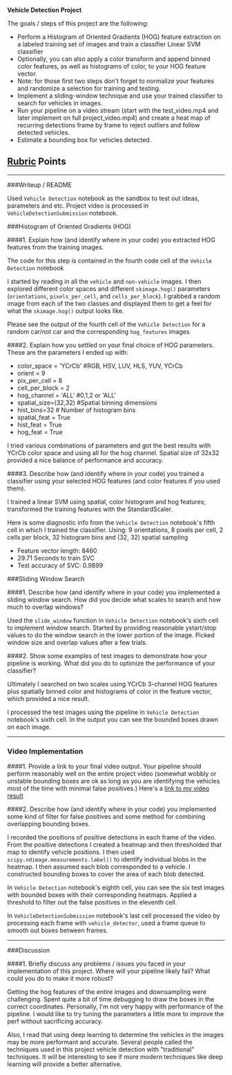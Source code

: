 **Vehicle Detection Project**

The goals / steps of this project are the following:

* Perform a Histogram of Oriented Gradients (HOG) feature extraction on a labeled training set of images and train a classifier Linear SVM classifier
* Optionally, you can also apply a color transform and append binned color features, as well as histograms of color, to your HOG feature vector. 
* Note: for those first two steps don't forget to normalize your features and randomize a selection for training and testing.
* Implement a sliding-window technique and use your trained classifier to search for vehicles in images.
* Run your pipeline on a video stream (start with the test_video.mp4 and later implement on full project_video.mp4) and create a heat map of recurring detections frame by frame to reject outliers and follow detected vehicles.
* Estimate a bounding box for vehicles detected.

[//]: # (Image References)
[image1]: ./examples/car_not_car.png
[image2]: ./examples/HOG_example.jpg
[image3]: ./examples/sliding_windows.jpg
[image4]: ./examples/sliding_window.jpg
[image5]: ./examples/bboxes_and_heat.png
[image6]: ./examples/labels_map.png
[image7]: ./examples/output_bboxes.png
[video1]: ./project_video.mp4

## [Rubric](https://review.udacity.com/#!/rubrics/513/view) Points 

---
###Writeup / README

Used `Vehicle Detection` notebook as the sandbox to test out ideas, parameters and etc. Project video is processed in `VehicleDetectionSubmission` notebook.


###Histogram of Oriented Gradients (HOG)

####1. Explain how (and identify where in your code) you extracted HOG features from the training images.

The code for this step is contained in the fourth code cell of the `Vehicle Detection` notebook 

I started by reading in all the `vehicle` and `non-vehicle` images.  I then explored different color spaces and different `skimage.hog()` parameters (`orientations`, `pixels_per_cell`, and `cells_per_block`).  I grabbed a random image from each of the two classes and displayed them to get a feel for what the `skimage.hog()` output looks like.

Please see the output of the fourth cell of the `Vehicle Detection` for a random car/not car and the corresponding `hog_features` images

####2. Explain how you settled on your final choice of HOG parameters.
These are the parameters I ended up with:
* color_space = 'YCrCb' #RGB, HSV, LUV, HLS, YUV, YCrCb
* orient = 9
* pix_per_cell = 8
* cell_per_block = 2
* hog_channel = 'ALL' #0,1,2 or 'ALL'
* spatial_size=(32,32) #Spatial binning dimensions
* hist_bins=32 # Number of histogram bins
* spatial_feat = True
* hist_feat = True
* hog_feat = True

I tried various combinations of parameters and got the best results with YCrCb color space and using all for the hog channel.
Spatial size of 32x32 provided a nice balance of performance and accuracy.

####3. Describe how (and identify where in your code) you trained a classifier using your selected HOG features (and color features if you used them).

I trained a linear SVM using spatial, color histogram and hog features; transformed the training features with the StandardScaler.

Here is some diagnostic info from the `Vehicle Detection` notebook's fifth cell in which I trained the classifier.
Using: 9  orientations, 8  pixels per cell, 2  cells per block, 32  histogram bins and  (32, 32)  spatial sampling

* Feature vector length: 8460
* 29.71  Seconds to train SVC
* Test accuracy of SVC:  0.9899

###Sliding Window Search

####1. Describe how (and identify where in your code) you implemented a sliding window search.  How did you decide what scales to search and how much to overlap windows?

Used the `slide_window` function in `Vehicle Detection` notebook's sixth cell to implement window search. Started by providing reasonable ystart/stop values to do the window search in the lower portion of the image. Picked window size and overlap values after a few trials.


####2. Show some examples of test images to demonstrate how your pipeline is working.  What did you do to optimize the performance of your classifier?

Ultimately I searched on two scales using YCrCb 3-channel HOG features plus spatially binned color and histograms of color in the feature vector, which provided a nice result. 

I processed the test images using the pipeline in `Vehicle Detection` notebook's sixth cell. In the output you can see the bounded boxes drawn on each image.

---

### Video Implementation

####1. Provide a link to your final video output.  Your pipeline should perform reasonably well on the entire project video (somewhat wobbly or unstable bounding boxes are ok as long as you are identifying the vehicles most of the time with minimal false positives.)
Here's a [link to my video result](./processed_project_video.mp4)


####2. Describe how (and identify where in your code) you implemented some kind of filter for false positives and some method for combining overlapping bounding boxes.

I recorded the positions of positive detections in each frame of the video.  From the positive detections I created a heatmap and then thresholded that map to identify vehicle positions.  I then used `scipy.ndimage.measurements.label()` to identify individual blobs in the heatmap.  I then assumed each blob corresponded to a vehicle.  I constructed bounding boxes to cover the area of each blob detected.  

In `Vehicle Detection` notebook's eighth cell, you can see the six test images with bounded boxes with their corresponding heatmaps. Applied a threshold to filter out the false positives in the eleventh cell.


In `VehicleDetectionSubmission` notebook's last cell processed the video by processing each frame with `vehicle_detector`, used a frame queue to smooth out boxes between frames.



---

###Discussion

####1. Briefly discuss any problems / issues you faced in your implementation of this project.  Where will your pipeline likely fail?  What could you do to make it more robust?

Getting the hog features of the entire images and downsampling were challenging. Spent quite a bit of time debugging to draw the boxes in the correct coordinates. Personally, I'm not very happy with performance of the pipeline. I would like to try tuning the parameters a little more to improve the perf without sacrificing accuracy.

Also, I read that using deep learning to determine the vehicles in the images may be more performant and accurate. Several people called the techniques used in this project vehicle detection with "traditional" techniques. It will be interesting to see if more modern techniques like deep learning will provide a better alternative.
